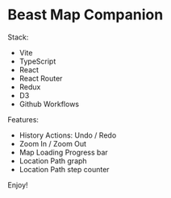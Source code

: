 # Beast Map Companion

Stack:

- Vite
- TypeScript
- React
- React Router
- Redux
- D3
- Github Workflows

Features:

- History Actions: Undo / Redo
- Zoom In / Zoom Out
- Map Loading Progress bar
- Location Path graph
- Location Path step counter

Enjoy!
